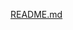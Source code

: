 [README.md](https://github.com/avinash813/CodeClauseInternship_Music-Player-in-Python/files/12263391/README.md)
